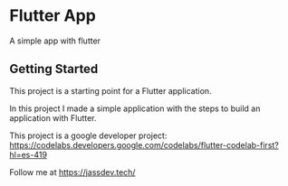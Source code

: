 # Flutter App

A simple app with flutter

## Getting Started

This project is a starting point for a Flutter application.

In this project I made a simple application with the steps to build an application with Flutter.

This project is a google developer project:
https://codelabs.developers.google.com/codelabs/flutter-codelab-first?hl=es-419

Follow me at https://jassdev.tech/
